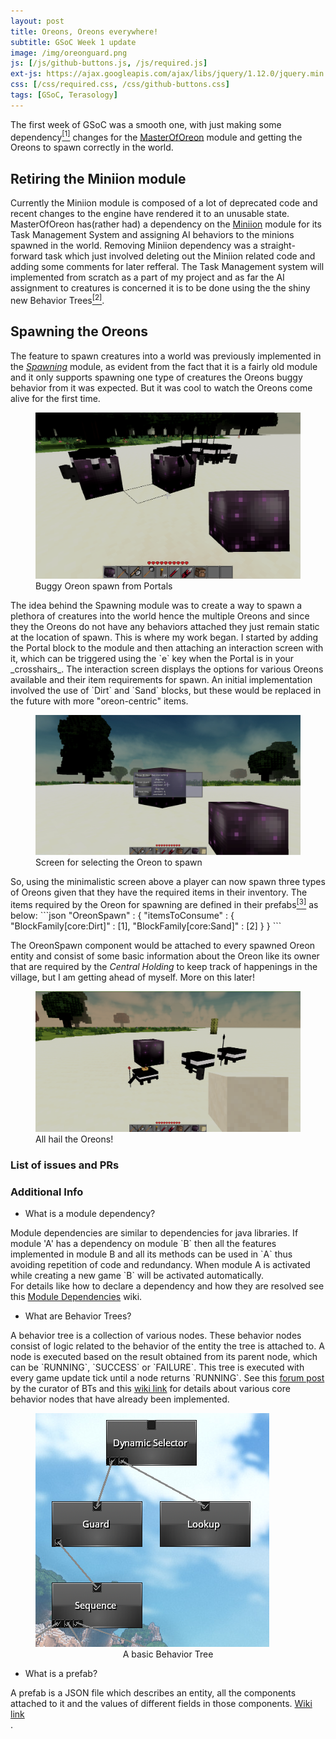 ```yaml
---
layout: post
title: Oreons, Oreons everywhere!
subtitle: GSoC Week 1 update
image: /img/oreonguard.png
js: [/js/github-buttons.js, /js/required.js]
ext-js: https://ajax.googleapis.com/ajax/libs/jquery/1.12.0/jquery.min.js
css: [/css/required.css, /css/github-buttons.css]
tags: [GSoC, Terasology]
---
```

The first week of GSoC was a smooth one, with just making some dependency<a href="#dependency"><sup>[1]</sup></a> changes for the [MasterOfOreon](https://github.com/Terasology/MasterOfOreon) module and getting the Oreons to spawn correctly in the world.
## Retiring the Miniion module
Currently the Miniion module is composed of a lot of deprecated code and recent changes to the engine have rendered it to an unusable state.
MasterOfOreon has(rather had) a dependency on the [Miniion](https://github.com/Terasology/Miniion) module for its Task Management System and
assigning AI behaviors to the minions spawned in the world. Removing Miniion dependency
was a straight-forward task which just involved deleting out the Miniion related code
and adding some comments for later refferal. The Task Management system will implemented
from scratch as a part of my project and as far the AI assignment to creatures is concerned
it is to be done using the the shiny new Behavior Trees<a href="#BTs"><sup>[2]</sup></a>.

## Spawning the Oreons
The feature to spawn creatures into a world was previously implemented in the
_[Spawning](https://github.com/Terasology/Spawning)_ module, as evident from the
fact that it is a fairly old module and it only supports spawning one type of creatures the Oreons buggy behavior from
it was expected. But it was cool to watch the Oreons come alive for the first time.
<figure>
<img src="/img/spawning.png" alt="spawning">
<figcaption>Buggy Oreon spawn from Portals</figcaption>
</figure>
The idea behind the Spawning module was to create a way to spawn a plethora of creatures
into the world hence the multiple Oreons and since they the Oreons do not have any behaviors
attached they just remain static at the location of spawn.
This is where my work began. I started by adding the Portal block to the module and then
attaching an interaction screen with it, which can be triggered using the `e` key when the
Portal is in your _crosshairs_. The interaction screen displays the options for various Oreons
available and their item requirements for spawn. An initial implementation involved the
use of `Dirt` and `Sand` blocks, but these would be replaced in the future with more "oreon-centric"
items.
<figure>
<img src="/img/interactionscreen.jpg" alt="interactionscreen">
<figcaption>Screen for selecting the Oreon to spawn</figcaption>
</figure>
So, using the minimalistic screen above a player can now spawn three types of Oreons given
that they have the required items in their inventory. The items required by the Oreon for
spawning are defined in their prefabs<a href="#prefabs"><sup>[3]</sup></a> as below:
```json
"OreonSpawn" : {
         "itemsToConsume" : {
             "BlockFamily[core:Dirt]" : [1],
             "BlockFamily[core:Sand]" : [2]
         }
 }
```

The OreonSpawn component would be attached to every spawned Oreon entity and consist of some basic
information about the Oreon like its owner that are required by the _Central Holding_ to keep track
of happenings in the village, but I am getting ahead of myself. More on this later!
<figure>
<img src="/img/oreonsspawned.png" alt="oreons spawned">
<figcaption>All hail the Oreons!</figcaption>
</figure>

### List of issues and PRs
<div class="github-button" url="https://github.com/Terasology/MasterOfOreon/issues/3"></div>
<div class="github-button" url="https://github.com/Terasology/MasterOfOreon/issues/4"></div>
<div class="github-button" url="https://github.com/Terasology/MasterOfOreon/pull/6"></div>

### Additional Info
      
<div class="collapsiblecontainer">
<div id="dependency" class="collapsibleheader">

+ What is a module dependency?

</div>
<div class="collapsiblecontent">
Module dependencies are similar to dependencies for java libraries. If module
'A' has a dependency on module `B` then all the features implemented in module B and
 all its methods can be used in `A` thus avoiding repetition of code and redundancy. When module A is activated while creating
a new game `B` will be activated automatically.<br>
For details like how to declare a dependency and how they are resolved see this
<a href="https://github.com/MovingBlocks/Terasology/wiki/Module-Dependencies">
Module Dependencies</a> wiki.
</div>
</div>
      
<div class="collapsiblecontainer">
<div id="BTs" class="collapsibleheader">

+ What are Behavior Trees?

</div>
<div class="collapsiblecontent">
A behavior tree is a collection of various nodes. These behavior nodes consist of logic related to the behavior of the entity the tree is attached to. A node 
is executed based on the result obtained from its parent node, which can be `RUNNING`, `SUCCESS` or `FAILURE`. This tree is executed with every game
update tick until a node returns `RUNNING`. See this <a href="https://forum.terasology.org/threads/behavior-trees.882">forum post</a> by the curator of BTs and this
<a href="https://www.github.com/Terasology/Behaviors/wiki">wiki link</a> for details about various core behavior nodes that have already been implemented.
 <figure>
 <img src="/img/basicbehaviortree.png" alt="behaviortree">
 <figcaption align="center">A basic Behavior Tree</figcaption>
 </figure>
</div>
</div>
      
<div class="collapsiblecontainer">
<div id="prefabs" class="collapsibleheader">
      
+ What is a prefab?
</div>
<div class="collapsiblecontent">
A prefab is a JSON file which describes an entity, all the components attached to it and the values of different fields in those components.
 <a href="https://github.com/MovingBlocks/Terasology/wiki/Entity-System-Architecture#prefabs">
 Wiki link</a>
</div>
</div>
.  
  